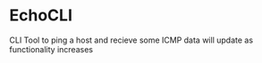 # EchoCLI

CLI Tool to ping a host and recieve some ICMP data will update as functionality increases
